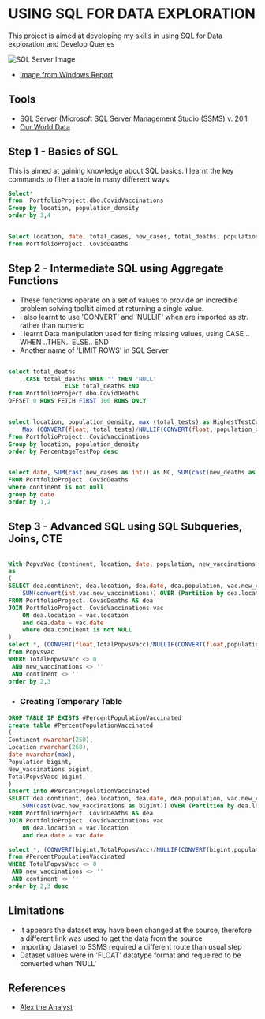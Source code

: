 # USING SQL FOR DATA EXPLORATION 

This project is aimed at developing my skills in using SQL for Data exploration and Develop Queries

![SQL Server Image](https://github.com/TeniOT/SQL-Data-Exploration/assets/164643376/898bb6b7-d409-4cc6-8160-1fcb3eaaa5dd)
- [Image from Windows Report](https://windowsreport.com/sql-backup-software/)

## Tools
- SQL Server (Microsoft SQL Server Management Studio (SSMS) v. 20.1
- [Our World Data](https://ourworldindata.org/covid-deaths)



## Step 1 - Basics of SQL
  This is aimed at gaining knowledge about SQL basics. I learnt the key commands to filter a table in many different ways.
  
```sql
Select*
from  PortfolioProject.dbo.CovidVaccinations
Group by location, population_density
order by 3,4


Select location, date, total_cases, new_cases, total_deaths, population
from PortfolioProject..CovidDeaths
```



## Step 2 - Intermediate SQL using Aggregate Functions
- These functions operate on a set of values to provide an incredible problem solving toolkit aimed at returning a single value.
- I also learnt to use 'CONVERT' and 'NULLIF' when are imported as str. rather than numeric
- I learnt Data manipulation used for fixing missing values, using CASE .. WHEN ..THEN.. ELSE.. END
- Another name of 'LIMIT ROWS' in SQL Server
  
```sql

select total_deaths
	,CASE total_deaths WHEN '' THEN 'NULL'
				ELSE total_deaths END
from PortfolioProject.dbo.CovidDeaths
OFFSET 0 ROWS FETCH FIRST 100 ROWS ONLY


select location, population_density, max (total_tests) as HighestTestCount,
	Max (CONVERT(float, total_tests)/NULLIF(CONVERT(float, population_density),0))*100 as PercentageTestPop
From PortfolioProject..CovidVaccinations
Group by location, population_density
order by PercentageTestPop desc


select date, SUM(cast(new_cases as int)) as NC, SUM(cast(new_deaths as int)) as ND, SUM(CONVERT(float, new_deaths)/NULLIF(CONVERT(float, new_cases),0))*100 as NewCaseandDeathPercent
FROM PortfolioProject..CovidDeaths
where continent is not null
group by date
order by 1,2
```



## Step 3 - Advanced SQL using SQL Subqueries, Joins, CTE

```sql

With PopvsVac (continent, location, date, population, new_vaccinations, TotalPopvsVacc)
as 
(
SELECT dea.continent, dea.location, dea.date, dea.population, vac.new_vaccinations,
	SUM(convert(int,vac.new_vaccinations)) OVER (Partition by dea.location order by dea.location, dea.date) AS TotalPopvsVacc
FROM PortfolioProject..CovidDeaths AS dea
JOIN PortfolioProject..CovidVaccinations vac 
	ON dea.location = vac.location
	and dea.date = vac.date
	where dea.continent is not NULL 
)
select *, (CONVERT(float,TotalPopvsVacc)/NULLIF(CONVERT(float,population),0))*100 as PopvsVaccPercent
from Popvsvac
WHERE TotalPopvsVacc <> 0
 AND new_vaccinations <> ''
 AND continent <> ''
order by 2,3
```

- ### Creating Temporary Table
```sql
DROP TABLE IF EXISTS #PercentPopulationVaccinated
create table #PercentPopulationVaccinated
(
Continent nvarchar(250),
Location nvarchar(260),
date nvarchar(max),
Population bigint,
New_vaccinations bigint,
TotalPopvsVacc bigint,
)
Insert into #PercentPopulationVaccinated
SELECT dea.continent, dea.location, dea.date, dea.population, vac.new_vaccinations,
	SUM(cast(vac.new_vaccinations as bigint)) OVER (Partition by dea.location order by dea.location, dea.date) AS TotalPopvsVacc
FROM PortfolioProject..CovidDeaths AS dea
JOIN PortfolioProject..CovidVaccinations vac 
	ON dea.location = vac.location
	and dea.date = vac.date

select *, (CONVERT(bigint,TotalPopvsVacc)/NULLIF(CONVERT(bigint,population),0))*100
from #PercentPopulationVaccinated
WHERE TotalPopvsVacc <> 0
 AND new_vaccinations <> ''
 AND continent <> ''
order by 2,3 desc
```

## Limitations
- It appears the dataset may have been changed at the source, therefore a different link was used to get the data from the source
- Importing dataset to SSMS required a different route than usual step
- Dataset values were in 'FLOAT' datatype format and requeired to be converted when 'NULL'

## References
- [Alex the Analyst](https://www.youtube.com/watch?v=qfyynHBFOsM)

